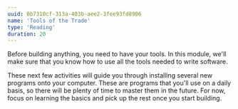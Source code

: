 ```yaml
---
uuid: 0b7310cf-313a-403b-aee2-3fee93fd8906
name: 'Tools of the Trade'
type: 'Reading'
duration: 20
---
```


Before building anything, you need to have your tools. In this module, we'll make sure that you know how to use all the tools needed to write software.

These next few activities will guide you through installing several new programs onto your computer. These are programs that you'll use on a daily basis, so there will be plenty of time to master them in the future. For now, focus on learning the basics and pick up the rest once you start building.
